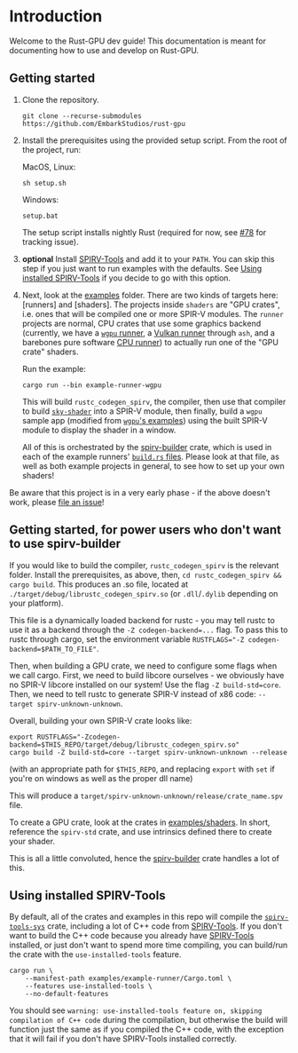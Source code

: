 # Introduction

Welcome to the Rust-GPU dev guide! This documentation is meant for documenting
how to use and develop on Rust-GPU.

## Getting started

1. Clone the repository.

    ```shell
    git clone --recurse-submodules https://github.com/EmbarkStudios/rust-gpu
    ```

1. Install the prerequisites using the provided setup script. From the root of the project, run:

    MacOS, Linux:

    ```shell
    sh setup.sh
    ```

    Windows:

    ```shell
    setup.bat
    ```

    The setup script installs nightly Rust (required for now, see [#78](https://github.com/EmbarkStudios/rust-gpu/issues/78) for tracking issue).

1. **optional** Install [SPIRV-Tools](https://github.com/KhronosGroup/SPIRV-Tools#downloads) and add it to your `PATH`. You can skip this step if you just want to run examples with the defaults. See [Using installed SPIRV-Tools](#using-installed-spirv-tools) if you decide to go with this option.

1. Next, look at the [examples] folder. There are two kinds of targets here: [runners] and [shaders]. The projects inside `shaders` are "GPU crates", i.e. ones that will be compiled one or more SPIR-V modules. The `runner` projects are normal, CPU crates that use some graphics backend (currently, we have a [`wgpu` runner][examples/runners/wgpu], a [Vulkan runner][examples/runners/ash] through `ash`, and a barebones pure software [CPU runner][examples/runners/cpu]) to actually run one of the "GPU crate" shaders.

    Run the example:

    ```shell
    cargo run --bin example-runner-wgpu
    ```

    This will build `rustc_codegen_spirv`, the compiler, then use that compiler to build [`sky-shader`](examples/shaders/sky-shader) into a SPIR-V module, then finally, build a `wgpu` sample app (modified from [`wgpu`'s examples](https://github.com/gfx-rs/wgpu-rs/tree/master/examples/hello-triangle)) using the built SPIR-V module to display the shader in a window.

    All of this is orchestrated by the [spirv-builder] crate, which is used in each of the example runners' [`build.rs` files](examples/runners/wgpu/build.rs). Please look at that file, as well as both example projects in general, to see how to set up your own shaders!

Be aware that this project is in a very early phase - if the above doesn't work, please [file an issue](https://github.com/EmbarkStudios/rust-gpu/issues)!

## Getting started, for power users who don't want to use spirv-builder

If you would like to build the compiler, `rustc_codegen_spirv` is the relevant folder. Install the prerequisites, as above, then, `cd rustc_codegen_spirv && cargo build`. This produces an .so file, located at `./target/debug/librustc_codegen_spirv.so` (or `.dll`/`.dylib` depending on your platform).

This file is a dynamically loaded backend for rustc - you may tell rustc to use it as a backend through the `-Z codegen-backend=...` flag. To pass this to rustc through cargo, set the environment variable `RUSTFLAGS="-Z codegen-backend=$PATH_TO_FILE"`.

Then, when building a GPU crate, we need to configure some flags when we call cargo. First, we need to build libcore ourselves - we obviously have no SPIR-V libcore installed on our system! Use the flag `-Z build-std=core`. Then, we need to tell rustc to generate SPIR-V instead of x86 code: `--target spirv-unknown-unknown`.

Overall, building your own SPIR-V crate looks like:

```shell
export RUSTFLAGS="-Zcodegen-backend=$THIS_REPO/target/debug/librustc_codegen_spirv.so"
cargo build -Z build-std=core --target spirv-unknown-unknown --release
```

(with an appropriate path for `$THIS_REPO`, and replacing `export` with `set` if you're on windows as well as the proper dll name)

This will produce a `target/spirv-unknown-unknown/release/crate_name.spv` file.

To create a GPU crate, look at the crates in [examples/shaders]. In short, reference the `spirv-std` crate, and use intrinsics defined there to create your shader.

This is all a little convoluted, hence the [spirv-builder] crate handles a lot of this.

## Using installed SPIRV-Tools

By default, all of the crates and examples in this repo will compile the [`spirv-tools-sys`](https://crates.io/crates/spirv-tools-sys) crate, including a lot of C++ code from [SPIRV-Tools](https://github.com/EmbarkStudios/SPIRV-Tools). If you don't want to build the C++ code because you already have [SPIRV-Tools](https://github.com/KhronosGroup/SPIRV-Tools#downloads) installed, or just don't want to spend more time compiling, you can build/run the crate with the `use-installed-tools` feature.

```shell
cargo run \
    --manifest-path examples/example-runner/Cargo.toml \
    --features use-installed-tools \
    --no-default-features
```

You should see `warning: use-installed-tools feature on, skipping compilation of C++ code` during the compilation, but otherwise the build will function just the same as if you compiled the C++ code, with the exception that it will fail if you don't have SPIRV-Tools installed correctly.

[spirv-builder]: https://embarkstudios.github.io/rust-gpu/api/spirv_builder/index.html
[examples]: https://github.com/EmbarkStudios/rust-gpu/tree/main/examples
[examples/runners]: https://github.com/EmbarkStudios/rust-gpu/tree/main/examples/runners
[examples/runners/ash]: https://github.com/EmbarkStudios/rust-gpu/tree/main/examples/runners/ash
[examples/runners/cpu]: https://github.com/EmbarkStudios/rust-gpu/tree/main/examples/runners/cpu
[examples/runners/wgpu]: https://github.com/EmbarkStudios/rust-gpu/tree/main/examples/runners/wgpu
[examples/shaders]: https://github.com/EmbarkStudios/rust-gpu/tree/main/examples/shaders
